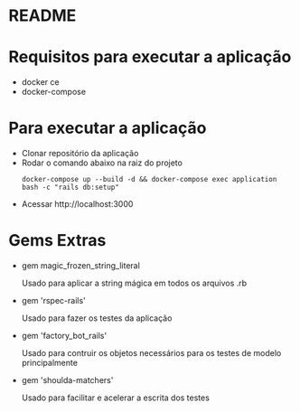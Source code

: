 # README

# Requisitos para executar a aplicação

  - docker ce
  - docker-compose

# Para executar a aplicação

  - Clonar repositório da aplicação
  - Rodar o comando abaixo na raiz do projeto
    ```
    docker-compose up --build -d && docker-compose exec application bash -c "rails db:setup"
    ```
  - Acessar http://localhost:3000


# Gems Extras
  - gem magic_frozen_string_literal

    Usado para aplicar a string mágica em todos os arquivos .rb

  - gem 'rspec-rails'

    Usado para fazer os testes da aplicação

  - gem 'factory_bot_rails'

    Usado para contruir os objetos necessários para os testes de modelo principalmente

  - gem 'shoulda-matchers'

    Usado para facilitar e acelerar a escrita dos testes

